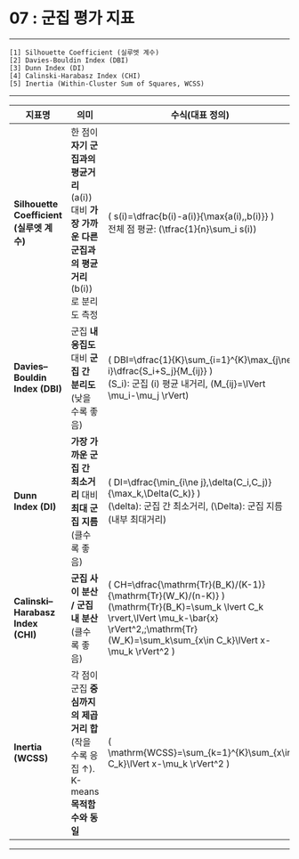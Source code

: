 #  07 : 군집 평가 지표

---
	
	[1] Silhouette Coefficient (실루엣 계수)
	[2] Davies-Bouldin Index (DBI)
	[3] Dunn Index (DI)
	[4] Calinski-Harabasz Index (CHI)
	[5] Inertia (Within-Cluster Sum of Squares, WCSS)

	  
---


| 지표명                                 | 의미                                                                     | 수식(대표 정의)                                                                                                                                                                                                  | 적용 대상 모델                                                                                            |
| ----------------------------------- | ---------------------------------------------------------------------- | ---------------------------------------------------------------------------------------------------------------------------------------------------------------------------------------------------------- | --------------------------------------------------------------------------------------------------- |
| **Silhouette Coefficient (실루엣 계수)** | 한 점이 **자기 군집과의 평균거리** (a(i)) 대비 **가장 가까운 다른 군집과의 평균거리** (b(i))로 분리도 측정 | ( s(i)=\dfrac{b(i)-a(i)}{\max{a(i),,b(i)}} )<br>전체 점 평균: (\tfrac{1}{n}\sum_i s(i))                                                                                                                         | **거리 기반 전반** (K-means, K-medoids, 계층형, 스펙트럴, DBSCAN/OPTICS*)                                        |
| **Davies–Bouldin Index (DBI)**      | 군집 **내 응집도** 대비 **군집 간 분리도** (낮을수록 좋음)                                 | ( DBI=\dfrac{1}{K}\sum_{i=1}^{K}\max_{j\ne i}\dfrac{S_i+S_j}{M_{ij}} )<br>(S_i): 군집 (i) 평균 내거리, (M_{ij}=\lVert \mu_i-\mu_j \rVert)                                                                         | **거리 기반 전반**                                                                                        |
| **Dunn Index (DI)**                 | **가장 가까운 군집 간 최소거리** 대비 **최대 군집 지름** (클수록 좋음)                          | ( DI=\dfrac{\min_{i\ne j},\delta(C_i,C_j)}{\max_k,\Delta(C_k)} )<br>(\delta): 군집 간 최소거리, (\Delta): 군집 지름(내부 최대거리)                                                                                          | **거리 기반 전반**                                                                                        |
| **Calinski–Harabasz Index (CHI)**   | **군집 사이 분산 / 군집 내 분산** (클수록 좋음)                                        | ( CH=\dfrac{\mathrm{Tr}(B_K)/(K-1)}{\mathrm{Tr}(W_K)/(n-K)} )<br>(\mathrm{Tr}(B_K)=\sum_k \lvert C_k \rvert,\lVert \mu_k-\bar{x} \rVert^2,;\mathrm{Tr}(W_K)=\sum_k\sum_{x\in C_k}\lVert x-\mu_k \rVert^2 ) | **중심/거리 기반 전반** (K-means, K-medoids, **계층형**, **스펙트럴**, **GMM–하드할당**, 미니배치 K-means; **유클리드 거리 권장**) |
| **Inertia (WCSS)**                  | 각 점이 군집 **중심까지의 제곱거리 합** (작을수록 응집 ↑). K-means **목적함수와 동일**             | ( \mathrm{WCSS}=\sum_{k=1}^{K}\sum_{x\in C_k}\lVert x-\mu_k \rVert^2 )                                                                                                                                     | **중심 기반** (K-means/미니배치 K-means). 비유클리드·밀도기반에는 부적합                                                  |



---




